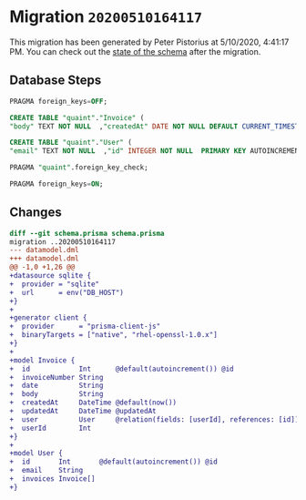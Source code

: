 # Migration `20200510164117`

This migration has been generated by Peter Pistorius at 5/10/2020, 4:41:17 PM.
You can check out the [state of the schema](./schema.prisma) after the migration.

## Database Steps

```sql
PRAGMA foreign_keys=OFF;

CREATE TABLE "quaint"."Invoice" (
"body" TEXT NOT NULL  ,"createdAt" DATE NOT NULL DEFAULT CURRENT_TIMESTAMP ,"date" TEXT NOT NULL  ,"id" INTEGER NOT NULL  PRIMARY KEY AUTOINCREMENT,"invoiceNumber" TEXT NOT NULL  ,"updatedAt" DATE NOT NULL  ,"userId" INTEGER NOT NULL  ,FOREIGN KEY ("userId") REFERENCES "User"("id") ON DELETE CASCADE ON UPDATE CASCADE)

CREATE TABLE "quaint"."User" (
"email" TEXT NOT NULL  ,"id" INTEGER NOT NULL  PRIMARY KEY AUTOINCREMENT)

PRAGMA "quaint".foreign_key_check;

PRAGMA foreign_keys=ON;
```

## Changes

```diff
diff --git schema.prisma schema.prisma
migration ..20200510164117
--- datamodel.dml
+++ datamodel.dml
@@ -1,0 +1,26 @@
+datasource sqlite {
+  provider = "sqlite"
+  url      = env("DB_HOST")
+}
+
+generator client {
+  provider      = "prisma-client-js"
+  binaryTargets = ["native", "rhel-openssl-1.0.x"]
+}
+
+model Invoice {
+  id            Int      @default(autoincrement()) @id
+  invoiceNumber String
+  date          String
+  body          String
+  createdAt     DateTime @default(now())
+  updatedAt     DateTime @updatedAt
+  user          User     @relation(fields: [userId], references: [id])
+  userId        Int
+}
+
+model User {
+  id       Int       @default(autoincrement()) @id
+  email    String
+  invoices Invoice[]
+}
```


